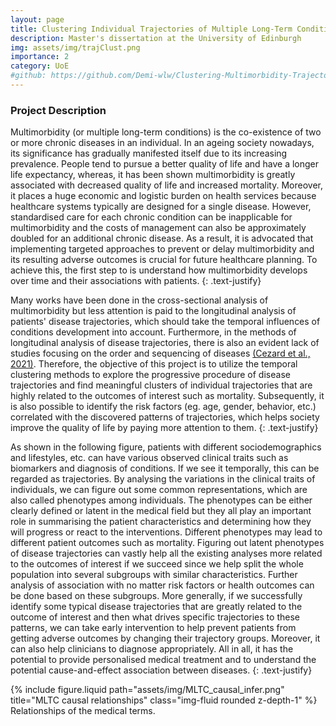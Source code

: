 ```yaml
---
layout: page
title: Clustering Individual Trajectories of Multiple Long-Term Conditions
description: Master's dissertation at the University of Edinburgh
img: assets/img/trajClust.png
importance: 2
category: UoE
#github: https://github.com/Demi-wlw/Clustering-Multimorbidity-Trajectories
---
```


### Project Description

Multimorbidity (or multiple long-term conditions) is the co-existence of two or more chronic diseases in an individual. 
In an ageing society nowadays, its significance has gradually manifested itself due to its increasing prevalence. 
People tend to pursue a better quality of life and have a longer life expectancy, whereas, it has been shown multimorbidity is greatly associated with decreased quality of life and increased mortality. 
Moreover, it places a huge economic and logistic burden on health services because healthcare systems typically are designed for a single disease. However, standardised care for each chronic condition can be inapplicable for multimorbidity and the costs of management can also be approximately doubled for an additional chronic disease. 
As a result, it is advocated that implementing targeted approaches to prevent or delay multimorbidity and its resulting adverse outcomes is crucial for future healthcare planning. To achieve this, the first step to is understand how multimorbidity develops over time and their associations with patients. 
{: .text-justify}

Many works have been done in the cross-sectional analysis of multimorbidity but less attention is paid to the longitudinal analysis of patients' disease trajectories, which should take the temporal influences of conditions development into account. 
Furthermore, in the methods of longitudinal analysis of disease trajectories, there is also an evident lack of studies focusing on the order and sequencing of diseases [(Cezard et al., 2021)](https://bmjopen.bmj.com/content/11/11/e048485). 
Therefore, the objective of this project is to utilize the temporal clustering methods to explore the progressive procedure of disease trajectories and find meaningful clusters of individual trajectories that are highly related to the outcomes of interest such as mortality. 
Subsequently, it is also possible to identify the risk factors (eg. age, gender, behavior, etc.) correlated with the discovered patterns of trajectories, which helps society improve the quality of life by paying more attention to them.
{: .text-justify}

As shown in the following figure, patients with different sociodemographics and lifestyles, etc. can have various observed clinical traits such as biomarkers and diagnosis of conditions. 
If we see it temporally, this can be regarded as trajectories. By analysing the variations in the clinical traits of individuals, we can figure out some common representations, which are also called phenotypes among individuals. 
The phenotypes can be either clearly defined or latent in the medical field but they all play an important role in summarising the patient characteristics and determining how they will progress or react to the interventions. 
Different phenotypes may lead to different patient outcomes such as mortality. Figuring out latent phenotypes of disease trajectories can vastly help all the existing analyses more related to the outcomes of interest if we succeed since we help split the whole population into several subgroups with similar characteristics. 
Further analysis of association with no matter risk factors or health outcomes can be done based on these subgroups. 
More generally, if we successfully identify some typical disease trajectories that are greatly related to the outcome of interest and then what drives specific trajectories to these patterns, we can take early intervention to help prevent patients from getting adverse outcomes by changing their trajectory groups. 
Moreover, it can also help clinicians to diagnose appropriately. All in all, it has the potential to provide personalised medical treatment and to understand the potential cause-and-effect association between diseases.
{: .text-justify}

<div class="row justify-content-sm-center">
    <div class="col-sm-6 mt-3 mt-md-0">
        {% include figure.liquid path="assets/img/MLTC_causal_infer.png" title="MLTC causal relationships" class="img-fluid rounded z-depth-1" %}
    </div>
</div>
<div class="caption">
    Relationships of the medical terms.
</div>
